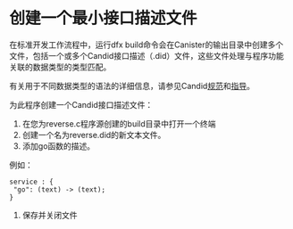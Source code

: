 # 创建一个最小接口描述文件

在标准开发工作流程中，运行dfx build命令会在Canister的输出目录中创建多个文件，包括一个或多个Candid接口描述（.did）文件，这些文件处理与程序功能关联的数据类型的类型匹配。

有关用于不同数据类型的语法的详细信息，请参见Candid[规范](https://github.com/dfinity/candid/tree/master/spec)和[指导](https://sdk.dfinity.org/docs/candid-guide/candid-intro.html)。

为此程序创建一个Candid接口描述文件：

1. 在您为reverse.c程序源创建的build目录中打开一个终端
2. 创建一个名为reverse.did的新文本文件。
3. 添加go函数的描述。

例如：

```text
service : {
 "go": (text) -> (text);
}
```

1. 保存并关闭文件


